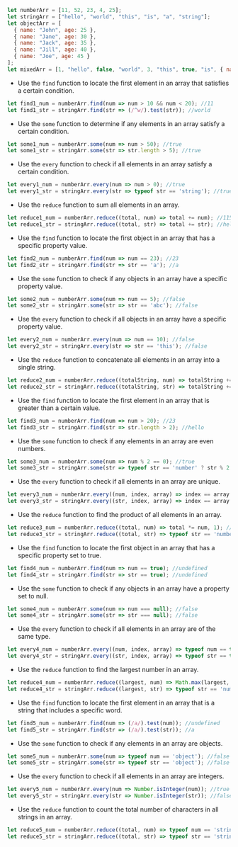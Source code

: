 ```js
let numberArr = [11, 52, 23, 4, 25];
let stringArr = ["hello", "world", "this", "is", "a", "string"];
let objectArr = [
  { name: "John", age: 25 },
  { name: "Jane", age: 30 },
  { name: "Jack", age: 35 },
  { name: "Jill", age: 40 },
  { name: "Joe", age: 45 }
];
let mixedArr = [1, "hello", false, "world", 3, "this", true, "is", { name: "Adam", age: 21 }, "a", 6, "mixed", 7, "array"];

```

- Use the `find` function to locate the first element in an array that satisfies a certain condition.
```js
let find1_num = numberArr.find(num => num > 10 && num < 20); //11
let find1_str = stringArr.find(str => (/^w/).test(str)); //world
```
- Use the `some` function to determine if any elements in an array satisfy a certain condition.
```js
let some1_num = numberArr.some(num => num > 50); //true
let some1_str = stringArr.some(str => str.length > 5); //true
```
- Use the `every` function to check if all elements in an array satisfy a certain condition.
```js
let every1_num = numberArr.every(num => num > 0); //true
let every1_str = stringArr.every(str => typeof str == 'string'); //true
```
- Use the `reduce` function to sum all elements in an array.
```js
let reduce1_num = numberArr.reduce((total, num) => total += num); //115
let reduce1_str = stringArr.reduce((total, str) => total += str); //helloworldthisisastring
```
- Use the `find` function to locate the first object in an array that has a specific property value.
```js
let find2_num = numberArr.find(num => num == 23); //23
let find2_str = stringArr.find(str => str == 'a'); //a
```
- Use the `some` function to check if any objects in an array have a specific property value.
```js
let some2_num = numberArr.some(num => num == 5); //false
let some2_str = stringArr.some(str => str == 'abc'); //false
```
- Use the `every` function to check if all objects in an array have a specific property value.
```js
let every2_num = numberArr.every(num => num == 10); //false
let every2_str = stringArr.every(str => str == 'this'); //false
```
- Use the `reduce` function to concatenate all elements in an array into a single string.
```js
let reduce2_num = numberArr.reduce((totalString, num) => totalString += num.toString()); //115223425
let reduce2_str = stringArr.reduce((totalString, str) => totalString += str); //helloworldthisisastring
```
- Use the `find` function to locate the first element in an array that is greater than a certain value.
```js
let find3_num = numberArr.find(num => num > 20); //23
let find3_str = stringArr.find(str => str.length > 2); //hello
```
- Use the `some` function to check if any elements in an array are even numbers.
```js
let some3_num = numberArr.some(num => num % 2 == 0); //true
let some3_str = stringArr.some(str => typeof str == 'number' ? str % 2 == 0 : false); //false
```
- Use the `every` function to check if all elements in an array are unique.
```js
let every3_num = numberArr.every((num, index, array) => index == array.indexOf(num) && index == array.lastIndexOf(num)); //true
let every3_str = stringArr.every((str, index, array) => index == array.indexOf(str) && index == array.lastIndexOf(str)); //true
```
- Use the `reduce` function to find the product of all elements in an array.
```js
let reduce3_num = numberArr.reduce((total, num) => total *= num, 1); //1315600
let reduce3_str = stringArr.reduce((total, str) => typeof str == 'number' ? total *= str : total, 0); //undefined
```
- Use the `find` function to locate the first object in an array that has a specific property set to true.
```js
let find4_num = numberArr.find(num => num == true); //undefined
let find4_str = stringArr.find(str => str == true); //undefined
```
- Use the `some` function to check if any objects in an array have a property set to null.
```js
let some4_num = numberArr.some(num => num === null); //false
let some4_str = stringArr.some(str => str === null); //false
```
- Use the `every` function to check if all elements in an array are of the same type.
```js
let every4_num = numberArr.every((num, index, array) => typeof num == typeof array[0]); //true
let every4_str = stringArr.every((str, index, array) => typeof str == typeof array[0]); //true
```
- Use the `reduce` function to find the largest number in an array.
```js
let reduce4_num = numberArr.reduce((largest, num) => Math.max(largest, num)); //52
let reduce4_str = stringArr.reduce((largest, str) => typeof str == 'number' ? Math.max(largest, str) : largest, 0); //0
```
- Use the `find` function to locate the first element in an array that is a string that includes a specific word.
```js
let find5_num = numberArr.find(num => (/a/).test(num)); //undefined
let find5_str = stringArr.find(str => (/a/).test(str)); //a
```
- Use the `some` function to check if any elements in an array are objects.
```js
let some5_num = numberArr.some(num => typeof num == 'object'); //false
let some5_str = stringArr.some(str => typeof str == 'object'); //false
```
- Use the `every` function to check if all elements in an array are integers.
```js
let every5_num = numberArr.every(num => Number.isInteger(num)); //true
let every5_str = stringArr.every(str => Number.isInteger(str)); //false
```
- Use the `reduce` function to count the total number of characters in all strings in an array.
```js
let reduce5_num = numberArr.reduce((total, num) => typeof num == 'string' ? total += num.length : total += 0, 0); //0
let reduce5_str = stringArr.reduce((total, str) => typeof str == 'string' ? total += str.length : total += 0, 0); //23
```